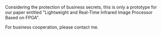 Considering the protection of business secrets, this is only a prototype for our paper entitled "Lightweight and Real-Time Infrared Image Processor Based on FPGA".

For business cooperation, please contact me.
